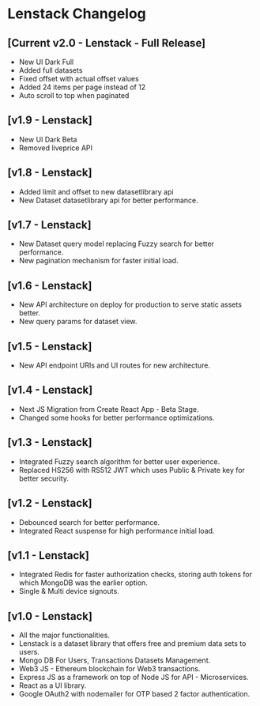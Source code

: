 # Lenstack Changelog

## [Current v2.0 - Lenstack - Full Release]
* New UI Dark Full
* Added full datasets
* Fixed offset with actual offset values
* Added 24 items per page instead of 12
* Auto scroll to top when paginated

## [v1.9 - Lenstack]
* New UI Dark Beta
* Removed liveprice API

## [v1.8 - Lenstack]
* Added limit and offset to new datasetlibrary api
* New Dataset datasetlibrary api for better performance.

## [v1.7 - Lenstack]
* New Dataset query model replacing Fuzzy search for better performance.
* New pagination mechanism for faster initial load.

## [v1.6 - Lenstack]
* New API architecture on deploy for production to serve static assets better.
* New query params for dataset view.

## [v1.5 - Lenstack]
* New API endpoint URIs and UI routes for new architecture.

## [v1.4 - Lenstack]
* Next JS Migration from Create React App - Beta Stage.
* Changed some hooks for better performance optimizations.

## [v1.3 - Lenstack]
* Integrated Fuzzy search algorithm for better user experience.
* Replaced HS256 with RS512 JWT which uses Public & Private key for better security.

## [v1.2 - Lenstack]
* Debounced search for better performance.
* Integrated React suspense for high performance initial load.

## [v1.1 - Lenstack]
* Integrated Redis for faster authorization checks, storing auth tokens for which MongoDB was the earlier option.
* Single & Multi device signouts.

## [v1.0 - Lenstack]
* All the major functionalities.
* Lenstack is a dataset library that offers free and premium data sets to users. 
* Mongo DB For Users, Transactions Datasets Management.
* Web3 JS - Ethereum blockchain for Web3 transactions.
* Express JS as a framework on top of Node JS for API - Microservices.
* React as a UI library.
* Google OAuth2 with nodemailer for OTP based 2 factor authentication.